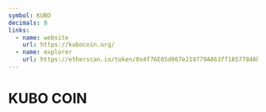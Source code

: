 ```yaml
---
symbol: KUBO
decimals: 8
links:
  - name: website
    url: https://kubocoin.org/
  - name: explorer
    url: https://etherscan.io/token/0x4f76E85d067e219779A863ff18577846b3152F1F
---
```


# KUBO COIN
